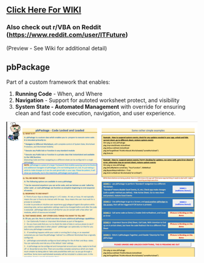 ## [Click Here For WIKI](https://github.com/lopperman/VBA-pbUtil/wiki)

### Also check out r/VBA on Reddit (https://www.reddit.com/user/ITFuture)

(Preview - See Wiki for additional detail)
## pbPackage
Part of a custom framework that enables:
1. **Running Code** - When, and Where
2. **Navigation** - Support for autoted worksheet protect, and visibility
3. **System State - Automated Management** with override for ensuring clean and fast code execution, navigation, and user experience.

![](https://github.com/lopperman/VBA-pbUtil/blob/main/pbPackage/pbPackageR1.png)
